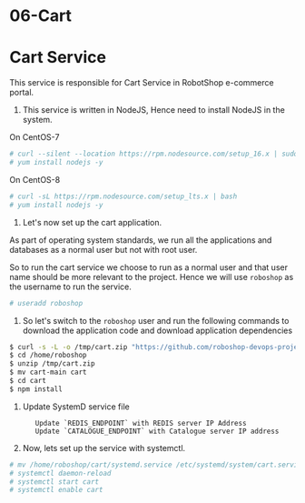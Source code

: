 # 06-Cart

# **Cart Service**

This service is responsible for Cart Service in RobotShop e-commerce portal.

1. This service is written in NodeJS, Hence need to install NodeJS in the system.

On CentOS-7

```bash
# curl --silent --location https://rpm.nodesource.com/setup_16.x | sudo bash -
# yum install nodejs -y

```

On CentOS-8

```bash
# curl -sL https://rpm.nodesource.com/setup_lts.x | bash
# yum install nodejs -y
```

1. Let's now set up the cart application.

As part of operating system standards, we run all the applications and databases as a normal user but not with root user.

So to run the cart service we choose to run as a normal user and that user name should be more relevant to the project. Hence we will use `roboshop` as the username to run the service.

```bash
# useradd roboshop
```

1. So let's switch to the `roboshop` user and run the following commands to download the application code and download application dependencies

```bash
$ curl -s -L -o /tmp/cart.zip "https://github.com/roboshop-devops-project/cart/archive/main.zip"
$ cd /home/roboshop
$ unzip /tmp/cart.zip
$ mv cart-main cart
$ cd cart
$ npm install
```

1. Update SystemD service file 
    
          Update `REDIS_ENDPOINT` with REDIS server IP Address
          Update `CATALOGUE_ENDPOINT` with Catalogue server IP address
    
2. Now, lets set up the service with systemctl.

```bash
# mv /home/roboshop/cart/systemd.service /etc/systemd/system/cart.service
# systemctl daemon-reload
# systemctl start cart
# systemctl enable cart
```